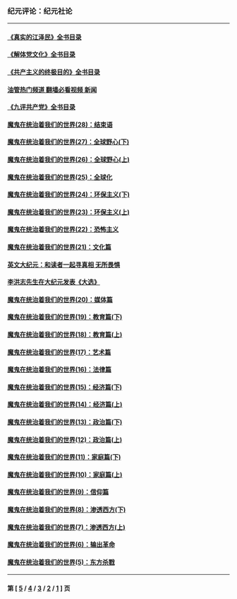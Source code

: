 ### 纪元评论：纪元社论
---
#### [《真实的江泽民》全书目录](../../pages/nsc422/n13721399.md?11020330) 
#### [《解体党文化》全书目录](../../pages/nsc422/n13721157.md?11020330) 
#### [《共产主义的终极目的》全书目录](../../pages/nsc422/n13721048.md?11020330) 
#### [油管热门频道 翻墙必看视频 新闻](ok?11020330)
#### [《九评共产党》全书目录](../../pages/nsc422/n13708085.md?11020330) 
#### [魔鬼在统治着我们的世界(28)：结束语](../../pages/nsc422/n10936246.md?11020330) 
#### [魔鬼在统治着我们的世界(27)：全球野心(下)](../../pages/nsc422/n10928319.md?11020330) 
#### [魔鬼在统治着我们的世界(26)：全球野心(上)](../../pages/nsc422/n10900318.md?11020330) 
#### [魔鬼在统治着我们的世界(25)：全球化](../../pages/nsc422/n10788205.md?11020330) 
#### [魔鬼在统治着我们的世界(24)：环保主义(下)](../../pages/nsc422/n10695307.md?11020330) 
#### [魔鬼在统治着我们的世界(23)：环保主义(上)](../../pages/nsc422/n10688613.md?11020330) 
#### [魔鬼在统治着我们的世界(22)：恐怖主义](../../pages/nsc422/n10614727.md?11020330) 
#### [魔鬼在统治着我们的世界(21)：文化篇](../../pages/nsc422/n10597706.md?11020330) 
#### [英文大纪元：和读者一起寻真相 无所畏惧](../../pages/nsc422/n12542027.md?11020330) 
#### [李洪志先生在大纪元发表《大选》](../../pages/nsc422/n12534746.md?11020330) 
#### [魔鬼在统治着我们的世界(20)：媒体篇](../../pages/nsc422/n10586579.md?11020330) 
#### [魔鬼在统治着我们的世界(19)：教育篇(下)](../../pages/nsc422/n10564808.md?11020330) 
#### [魔鬼在统治着我们的世界(18)：教育篇(上)](../../pages/nsc422/n10526970.md?11020330) 
#### [魔鬼在统治着我们的世界(17)：艺术篇](../../pages/nsc422/n10499093.md?11020330) 
#### [魔鬼在统治着我们的世界(16)：法律篇](../../pages/nsc422/n10485969.md?11020330) 
#### [魔鬼在统治着我们的世界(15)：经济篇(下)](../../pages/nsc422/n10469975.md?11020330) 
#### [魔鬼在统治着我们的世界(14)：经济篇(上)](../../pages/nsc422/n10457370.md?11020330) 
#### [魔鬼在统治着我们的世界(13)：政治篇(下)](../../pages/nsc422/n10448270.md?11020330) 
#### [魔鬼在统治着我们的世界(12)：政治篇(上)](../../pages/nsc422/n10444576.md?11020330) 
#### [魔鬼在统治着我们的世界(11)：家庭篇(下)](../../pages/nsc422/n10440961.md?11020330) 
#### [魔鬼在统治着我们的世界(10)：家庭篇(上)](../../pages/nsc422/n10435448.md?11020330) 
#### [魔鬼在统治着我们的世界(9)：信仰篇](../../pages/nsc422/n10432159.md?11020330) 
#### [魔鬼在统治着我们的世界(8)：渗透西方(下)](../../pages/nsc422/n10429603.md?11020330) 
#### [魔鬼在统治着我们的世界(7)：渗透西方(上)](../../pages/nsc422/n10426013.md?11020330) 
#### [魔鬼在统治着我们的世界(6)：输出革命](../../pages/nsc422/n10421536.md?11020330) 
#### [魔鬼在统治着我们的世界(5)：东方杀戮](../../pages/nsc422/n10417707.md?11020330) 

---
#### 第 [ [5](./5.md?11020330) / [4](./4.md?11020330) / [3](./3.md?11020330) / [2](./2.md?11020330) / [1](./1.md?11020330) ] 页
